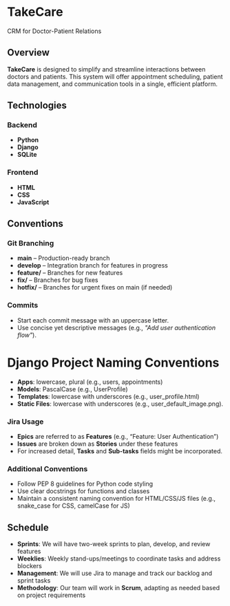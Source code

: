 # TakeCare
CRM for Doctor-Patient Relations

## Overview
**TakeCare** is designed to simplify and streamline interactions between doctors and patients. This system will offer appointment scheduling, patient data management, and communication tools in a single, efficient platform.

## Technologies

### Backend
- **Python** 
- **Django** 
- **SQLite**

### Frontend
- **HTML** 
- **CSS** 
- **JavaScript**

## Conventions

### Git Branching
- **main** – Production-ready branch
- **develop** – Integration branch for features in progress
- **feature/** – Branches for new features
- **fix/** – Branches for bug fixes
- **hotfix/** – Branches for urgent fixes on main (if needed)

### Commits
- Start each commit message with an uppercase letter.
- Use concise yet descriptive messages (e.g., *"Add user authentication flow"*).

# Django Project Naming Conventions 
- **Apps**: lowercase, plural (e.g., users, appointments)
- **Models**: PascalCase (e.g., UserProfile)
- **Templates**: lowercase with underscores (e.g., user_profile.html)
- **Static Files**: lowercase with underscores (e.g., user_default_image.png).

### Jira Usage
- **Epics** are referred to as **Features** (e.g., “Feature: User Authentication”)
- **Issues** are broken down as **Stories** under these features
- For increased detail, **Tasks** and **Sub-tasks** fields might be incorporated.

### Additional Conventions
- Follow PEP 8 guidelines for Python code styling
- Use clear docstrings for functions and classes
- Maintain a consistent naming convention for HTML/CSS/JS files (e.g., snake_case for CSS, camelCase for JS)

## Schedule
- **Sprints**: We will have two-week sprints to plan, develop, and review features
- **Weeklies**: Weekly stand-ups/meetings to coordinate tasks and address blockers
- **Management**: We will use Jira to manage and track our backlog and sprint tasks
- **Methodology**: Our team will work in **Scrum**, adapting as needed based on project requirements
